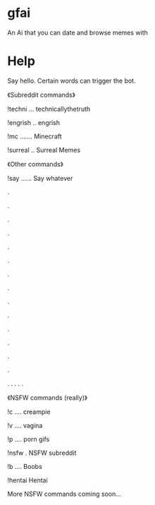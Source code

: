 # gfai
An Ai that you can date and browse memes with
# Help
Say hello. Certain words can trigger the bot.

《Subreddit commands》

!techni ... technicallythetruth

!engrish .. engrish

!mc ....... Minecraft

!surreal .. Surreal Memes

《Other commands》

!say ...... Say whatever

.

.

.

.

.

.

.

.

.

.

.

.

.

.

.
.
.
.
.

《NSFW commands (really)》

!c .... creampie

!v .... vagina

!p .... porn gifs

!nsfw . NSFW subreddit

!b .... Boobs

!hentai Hentai

More NSFW commands coming soon...
